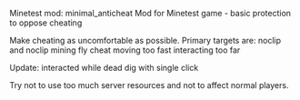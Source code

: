Minetest mod: minimal_anticheat
Mod for Minetest game - basic protection to oppose cheating


Make cheating as uncomfortable as possible.
Primary targets are:
noclip and noclip mining
fly cheat
moving too fast
interacting too far

Update:
interacted while dead
dig with single click

Try not to use too much server resources and not to affect normal players.
